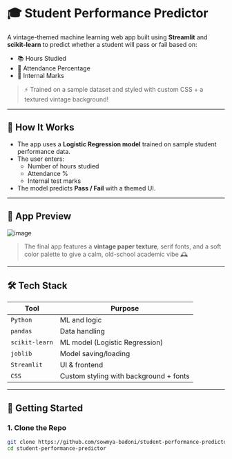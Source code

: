 # 🎓 Student Performance Predictor

A vintage-themed machine learning web app built using **Streamlit** and **scikit-learn** to predict whether a student will pass or fail based on:

- 📚 Hours Studied  
- 📅 Attendance Percentage  
- 🧪 Internal Marks  

> ⚡ Trained on a sample dataset and styled with custom CSS + a textured vintage background!

---

## 🧠 How It Works

- The app uses a **Logistic Regression model** trained on sample student performance data.
- The user enters:
  - Number of hours studied
  - Attendance %
  - Internal test marks
- The model predicts **Pass / Fail** with a themed UI.

---

## 📸 App Preview

![image](https://github.com/user-attachments/assets/42863134-30e5-4bdd-8796-56c01d7b006a)


> The final app features a **vintage paper texture**, serif fonts, and a soft color palette to give a calm, old-school academic vibe 🕰️

---

## 🛠 Tech Stack

| Tool | Purpose |
|------|---------|
| `Python` | ML and logic |
| `pandas` | Data handling |
| `scikit-learn` | ML model (Logistic Regression) |
| `joblib` | Model saving/loading |
| `Streamlit` | UI & frontend |
| `CSS` | Custom styling with background + fonts |

---

## 🚀 Getting Started

### 1. Clone the Repo

```bash
git clone https://github.com/sowmya-badoni/student-performance-predictor.git
cd student-performance-predictor
